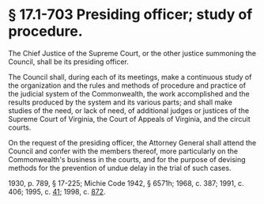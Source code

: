 # § 17.1-703 Presiding officer; study of procedure.

<p>The Chief Justice of the Supreme Court, or the other justice summoning the Council, shall be its presiding officer.</p><p>The Council shall, during each of its meetings, make a continuous study of the organization and the rules and methods of procedure and practice of the judicial system of the Commonwealth, the work accomplished and the results produced by the system and its various parts; and shall make studies of the need, or lack of need, of additional judges or justices of the Supreme Court of Virginia, the Court of Appeals of Virginia, and the circuit courts.</p><p>On the request of the presiding officer, the Attorney General shall attend the Council and confer with the members thereof, more particularly on the Commonwealth's business in the courts, and for the purpose of devising methods for the prevention of undue delay in the trial of such cases.</p><p>1930, p. 789, § 17-225; Michie Code 1942, § 6571h; 1968, c. 387; 1991, c. 406; 1995, c. <a href='http://lis.virginia.gov/cgi-bin/legp604.exe?951+ful+CHAP0041'>41</a>; 1998, c. <a href='http://lis.virginia.gov/cgi-bin/legp604.exe?981+ful+CHAP0872'>872</a>.</p>